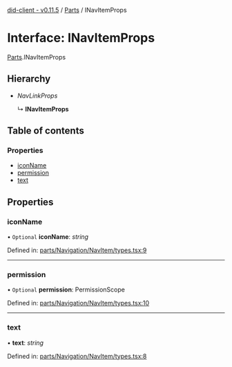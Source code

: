 [did-client - v0.11.5](../README.md) / [Parts](../modules/parts.md) / INavItemProps

# Interface: INavItemProps

[Parts](../modules/parts.md).INavItemProps

## Hierarchy

* *NavLinkProps*

  ↳ **INavItemProps**

## Table of contents

### Properties

- [iconName](parts.inavitemprops.md#iconname)
- [permission](parts.inavitemprops.md#permission)
- [text](parts.inavitemprops.md#text)

## Properties

### iconName

• `Optional` **iconName**: *string*

Defined in: [parts/Navigation/NavItem/types.tsx:9](https://github.com/Puzzlepart/did/blob/dev/client/parts/Navigation/NavItem/types.tsx#L9)

___

### permission

• `Optional` **permission**: PermissionScope

Defined in: [parts/Navigation/NavItem/types.tsx:10](https://github.com/Puzzlepart/did/blob/dev/client/parts/Navigation/NavItem/types.tsx#L10)

___

### text

• **text**: *string*

Defined in: [parts/Navigation/NavItem/types.tsx:8](https://github.com/Puzzlepart/did/blob/dev/client/parts/Navigation/NavItem/types.tsx#L8)
